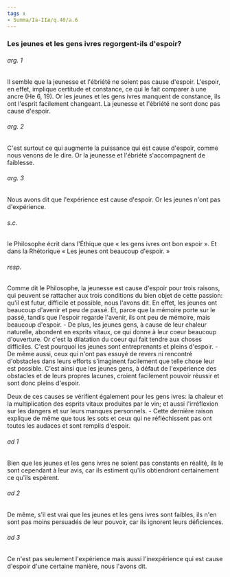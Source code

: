 ```yaml
---
tags : 
- Summa/Ia-IIæ/q.40/a.6
---
```


### Les jeunes et les gens ivres regorgent-ils d'espoir?

###### arg. 1
Il semble que la jeunesse et l'ébriété ne soient pas cause d'espoir. L'espoir, en effet, implique certitude et constance, ce qui le fait comparer à une ancre (He 6, 19). Or les jeunes et les gens ivres manquent de constance, ils ont l'esprit facilement changeant. La jeunesse et l'ébriété ne sont donc pas cause d'espoir. 

###### arg. 2
C'est surtout ce qui augmente la puissance qui est cause d'espoir, comme nous venons de le dire. Or la jeunesse et l'ébriété s'accompagnent de faiblesse. 

###### arg. 3
Nous avons dit que l'expérience est cause d'espoir. Or les jeunes n'ont pas d'expérience. 

###### s.c.
le Philosophe écrit dans l'Éthique que « les gens ivres ont bon espoir ». Et dans la Rhétorique « Les jeunes ont beaucoup d'espoir. » 

###### resp.
Comme dit le Philosophe, la jeunesse est cause d'espoir pour trois raisons, qui peuvent se rattacher aux trois conditions du bien objet de cette passion: qu'il est futur, difficile et possible, nous l'avons dit. En effet, les jeunes ont beaucoup d'avenir et peu de passé. Et, parce que la mémoire porte sur le passé, tandis que l'espoir regarde l'avenir, ils ont peu de mémoire, mais beaucoup d'espoir. - De plus, les jeunes gens, à cause de leur chaleur naturelle, abondent en esprits vitaux, ce qui donne à leur coeur beaucoup d'ouverture. Or c'est la dilatation du coeur qui fait tendre aux choses difficiles. C'est pourquoi les jeunes sont entreprenants et pleins d'espoir. - De même aussi, ceux qui n'ont pas essuyé de revers ni rencontré d'obstacles dans leurs efforts s'imaginent facilement que telle chose leur est possible. C'est ainsi que les jeunes gens, à défaut de l'expérience des obstacles et de leurs propres lacunes, croient facilement pouvoir réussir et sont donc pleins d'espoir. 

Deux de ces causes se vérifient également pour les gens ivres: la chaleur et la multiplication des esprits vitaux produites par le vin; et aussi l'irréflexion sur les dangers et sur leurs manques personnels. - Cette dernière raison explique de même que tous les sots et ceux qui ne réfléchissent pas ont toutes les audaces et sont remplis d'espoir. 

###### ad 1
Bien que les jeunes et les gens ivres ne soient pas constants en réalité, ils le sont cependant à leur avis, car ils estiment qu'ils obtiendront certainement ce qu'ils espèrent. 

###### ad 2
De même, s'il est vrai que les jeunes et les gens ivres sont faibles, ils n'en sont pas moins persuadés de leur pouvoir, car ils ignorent leurs déficiences. 

###### ad 3
Ce n'est pas seulement l'expérience mais aussi l'inexpérience qui est cause d'espoir d'une certaine manière, nous l'avons dit. 

